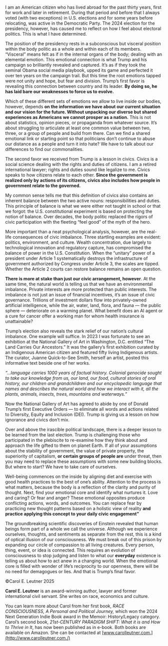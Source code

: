 I am an American citizen who has lived abroad for the past thirty years, first for work and later in retirement. During that period and before that I always voted (with two exceptions) in U.S. elections and for some years before relocating, was active in the Democratic Party. The 2024 election for the presidency, however, has caused me to reflect on how I feel about electoral politics. This is what I have determined.

The position of the presidency rests in a subconscious but visceral position within the body politic as a whole and within each of its members. “Visceral” means felt as if in the internal organs of the body; dealing with an elemental emotion. This emotional connection is what Trump and his campaign so brilliantly revealed and captured. It’s as if they took the seminal Obama social media playbook, upped its game and perfected it over ten years on the campaign trail. But this time the root emotions tapped were not unity and hope, but fear and division. Trump’s first favor is revealing this connection between country and its leader. **By doing so, he has laid bare our weaknesses to force us to evolve.**

Which of these different sets of emotions we allow to live inside our bodies, however, depends **on the information we have about our current situation and our vision for the future. Without unpacking our diverse but shared experiences as Americans we cannot prosper as a nation.** This is not about statistics, opinion pieces, or propaganda from whatever source. It’s about struggling to articulate at least one common value between two, three, or a group of people and build from there. Can we find a shared emotional link or starting point so that politicians don’t continue to abuse our distance as a people and turn it into hate? We have to talk about our differences to find our commonalities.

The second favor we received from Trump is a lesson in civics. Civics is a social science dealing with the rights and duties of citizens. I am a retired international lawyer; rights and duties sound like legalize to me. Civics speaks to how citizens relate to each other. **Since the government is realized only by actions of its citizens, civics also includes how people in government relate to the governed.**

My common sense tells me that this definition of civics also contains an inherent balance between the two active nouns: responsibilities and duties. This principle of balance is what we were either not taught in school or that we forgot: the U.S. constitutional experiment is based on protecting the notion of balance. Over decades, the body politic replaced the rigors of civic participation with the fleeting “feel good” of the myth of the hero.

More important than a neat psychological analysis, however, are the real-life consequences of civic imbalance. Three startling examples are evident: politics, environment, and culture. Wealth concentration, due largely to technological innovation and regulatory capture, has compromised the balance of power in the U.S. Constitution. When the “unitary” power of a president under Article 1 systematically destroys the infrastructure of government authorized by Congress under Article 3, the scales are tipped. Whether the Article 2 courts can restore balance remains an open question.

**There is more at stake than just our civic arrangement, however**. At the same time, the natural world is telling us that we have an environmental imbalance. Private interests are more protected than public interests. The imbalance is not just an issue of financial incentives, it’s an issue of civic governance. Trillions of investment dollars flow into privately-owned artificial intelligence, while the air, water, land, flora, and fauna — the public sphere — deteriorate on a warming planet. What benefit does an AI agent or a cure for cancer offer a working man for whom health insurance is unattainable?

Trump’s election also reveals the stark relief of our nation’s cultural imbalance. One example will suffice. In 2023 I was fortunate to see an exhibition at the National Gallery of Art in Washington, D.C. entitled “The Land Carries Our Ancestors.” It was the gallery’s first exhibition curated by an Indigenous American citizen and featured fifty living Indigenous artists. The curator, Juanne Quick-to-See Smith, herself an artist, posted this informative text beside one of her works.

_“…language carries 1000 years of factual history. Colonial genocide sought to take our knowledge from us, our land, our food, cultural stories of oral history, our children and grandchildren and our encyclopedic language that names and describes the natural world and how we interact with it, all the plants, animals, insects, trees, mountains and waterways.”_

Now the National Gallery of Art has agreed to abide by one of Donald Trump’s first Executive Orders — to eliminate all words and actions related to Diversity, Equity and Inclusion (DEI). Trump is giving us a lesson on how ignorance and civics don’t mix.

Over and above the irascible political landscape, there is a deeper lesson to be learned from the last election. Trump is challenging those who participated in the plebiscite to re-examine how they think about and approach the life gifted to them on planet Earth. If all of your assumptions about the stability of government, the value of private property, the superiority of capitalism, **or certain groups of people are** under threat, then you may need to replace these assumptions with some new building blocks. But where to start? We have to take care of ourselves.

Well-being commences on the inside by aligning diet and exercise with good health practices to the best of one’s ability. Attention to the process is what matters, because the body is a reflection of the clarity and purity of thought. Next, find your emotional core and identify what nurtures it. Love and caring? Or fear and anger? These emotional opposites produce conflicting actions, words, and outcomes. You can replace fear by practicing new thought patterns based on a holistic view of reality **and practice applying this concept to your daily civic engagement”**

The groundbreaking scientific discoveries of Einstein revealed that human beings form part of a whole we call the universe. Although we experience ourselves, thoughts, and sentiments as separate from the rest, this is a kind of optical illusion of our consciousness. We must break out of this prison by expanding our circle of compassion to all living creatures. Every person, thing, event, or idea is connected. This requires an evolution of consciousness to stop judging and listen to what our **everyday** existence is telling us about how to act anew in a changing world. When the emotional core is filled with wonder of life’s reciprocity to our openness, there will be no need for demagogues or lies. And that is Trump’s final favor.

©Carol E. Leutner 2025

**Carol E. Leutner** is an award-winning author, lawyer and former international civil servant. She writes on race, economics and culture.

You can learn more about Carol from her first book, _RACE CONSCIOUSNESS, A Personal and Political Journey,_ which won the 2024 Next Generation Indie Book award in the Memoir: History/Legacy category. Carol’s second book, _21st-CENTURY PARADIGM SHIFT: What it is and How to Thrive in It_, has now been published as in e-book. Both books are available on Amazon. She can be contacted at [www.carolleutner.com.](http://www.carolleutner.com./)

